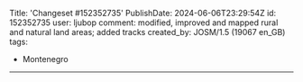 Title: 'Changeset #152352735'
PublishDate: 2024-06-06T23:29:54Z
id: 152352735
user: ljubop
comment: modified, improved and mapped rural and natural land areas; added tracks
created_by: JOSM/1.5 (19067 en_GB)
tags:
- Montenegro

---
